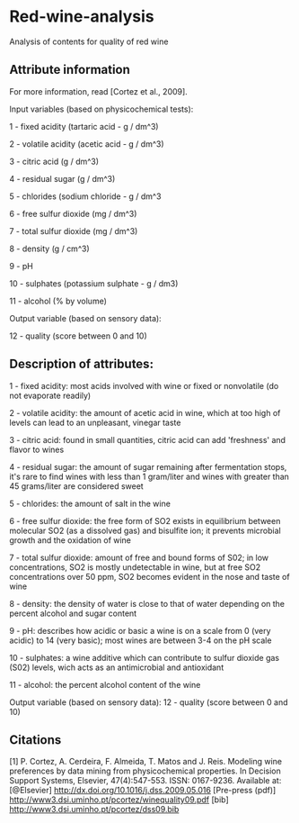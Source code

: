 # Red-wine-analysis
Analysis of contents for quality of red wine 

Attribute information
---------------------

   For more information, read [Cortez et al., 2009].

   Input variables (based on physicochemical tests):

   1 - fixed acidity (tartaric acid - g / dm^3)
   
   2 - volatile acidity (acetic acid - g / dm^3)
   
   3 - citric acid (g / dm^3)
   
   4 - residual sugar (g / dm^3)
   
   5 - chlorides (sodium chloride - g / dm^3
   
   6 - free sulfur dioxide (mg / dm^3)
   
   7 - total sulfur dioxide (mg / dm^3)
   
   8 - density (g / cm^3)
   
   9 - pH
   
   10 - sulphates (potassium sulphate - g / dm3)
   
   11 - alcohol (% by volume)
   
   Output variable (based on sensory data):
   
   12 - quality (score between 0 and 10)

Description of attributes:
-------------------------

   1 - fixed acidity: most acids involved with wine or fixed or nonvolatile (do not evaporate readily)

   2 - volatile acidity: the amount of acetic acid in wine, which at too high of levels can lead to an unpleasant, vinegar taste

   3 - citric acid: found in small quantities, citric acid can add 'freshness' and flavor to wines

   4 - residual sugar: the amount of sugar remaining after fermentation stops, it's rare to find wines with less than 1 gram/liter and wines with greater than 45 grams/liter are considered sweet

   5 - chlorides: the amount of salt in the wine

   6 - free sulfur dioxide: the free form of SO2 exists in equilibrium between molecular SO2 (as a dissolved gas) and bisulfite ion; it prevents microbial growth and the oxidation of wine

   7 - total sulfur dioxide: amount of free and bound forms of S02; in low concentrations, SO2 is mostly undetectable in wine, but at free SO2 concentrations over 50 ppm, SO2 becomes evident in the nose and taste of wine

   8 - density: the density of water is close to that of water depending on the percent alcohol and sugar content

   9 - pH: describes how acidic or basic a wine is on a scale from 0 (very acidic) to 14 (very basic); most wines are between 3-4 on the pH scale

   10 - sulphates: a wine additive which can contribute to sulfur dioxide gas (S02) levels, wich acts as an antimicrobial and antioxidant

   11 - alcohol: the percent alcohol content of the wine

   Output variable (based on sensory data): 
   12 - quality (score between 0 and 10)

Citations
---------

[1] P. Cortez, A. Cerdeira, F. Almeida, T. Matos and J. Reis. Modeling wine preferences by data mining from physicochemical properties. In Decision Support Systems, Elsevier, 47(4):547-553. ISSN: 0167-9236. Available at: [@Elsevier] http://dx.doi.org/10.1016/j.dss.2009.05.016 [Pre-press (pdf)] http://www3.dsi.uminho.pt/pcortez/winequality09.pdf [bib] http://www3.dsi.uminho.pt/pcortez/dss09.bib
